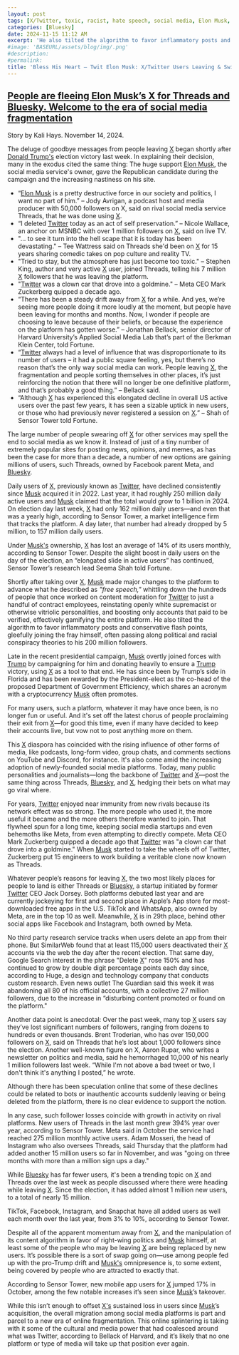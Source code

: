 ```yaml
---
layout: post
tags: [X/Twitter, toxic, racist, hate speech, social media, Elon Musk, Bluesky]
categories: [Bluesky]
date: 2024-11-15 11:12 AM
excerpt: 'He also tilted the algorithm to favor inflammatory posts and conservative flash points, gleefully joining the fray himself, often passing along political and racial conspiracy theories to his 200 million followers.'
#image: 'BASEURL/assets/blog/img/.png'
#description:
#permalink:
title: 'Bless His Heart – Twit Elon Musk: X/Twitter Users Leaving & Switching'
---
```




## [People are fleeing Elon Musk’s X for Threads and Bluesky. Welcome to the era of social media fragmentation](https://fortune.com/2024/11/14/x-elon-musk-leaving-election-trump-threads-bluesky-social-media-fragmentation/)

Story by Kali Hays. November 14, 2024.

The deluge of goodbye messages from people leaving [X](https://x.com/) began shortly after [Donald Trump's](https://x.com/realdonaldtrump) election victory last week. In explaining their decision, many in the exodus cited the same thing: The huge support [Elon Musk](https://x.com/elonmusk), the social media service's owner, gave the Republican candidate during the campaign and the increasing nastiness on his site.

- “[Elon Musk](https://x.com/elonmusk) is a pretty destructive force in our society and politics, I want no part of him.” – Jody Avrigan, a podcast host and media producer with 50,000 followers on X, said on rival social media service Threads, that he was done using [X](https://x.com/).
- “I deleted [Twitter](https://x.com/) today as an act of self preservation.” – Nicole Wallace, an anchor on MSNBC with over 1 million followers on [X](https://x.com/), said on live TV.
- "... to see it turn into the hell scape that it is today has been devastating." – Tee Wattress said on Threads she'd been on [X](https://x.com/) for 15 years sharing comedic takes on pop culture and reality TV.
- "Tried to stay, but the atmosphere has just become too toxic." – Stephen King, author and very active [X](https://x.com/) user, joined Threads, telling his 7 million [X](https://x.com/) followers that he was leaving the platform.
- "[Twitter](https://x.com/) was a clown car that drove into a goldmine." – Meta CEO Mark Zuckerberg quipped a decade ago.
- “There has been a steady drift away from [X](https://x.com/) for a while. And yes, we’re seeing more people doing it more loudly at the moment, but people have been leaving for months and months. Now, I wonder if people are choosing to leave because of their beliefs, or because the experience on the platform has gotten worse.” – Jonathan Bellack, senior director of Harvard University’s Applied Social Media Lab that’s part of the Berkman Klein Center, told Fortune.
- “[Twitter](https://x.com/) always had a level of influence that was disproportionate to its number of users – it had a public square feeling, yes, but there’s no reason that’s the only way social media can work. People leaving [X](https://x.com/), the fragmentation and people sorting themselves in other places, it’s just reinforcing the notion that there will no longer be one definitive platform, and that’s probably a good thing.” – Bellack said.
- “Although [X](https://x.com/) has experienced this elongated decline in overall US active users over the past few years, it has seen a sizable uptick in new users, or those who had previously never registered a session on [X](https://x.com/).” – Shah of Sensor Tower told Fortune.

The large number of people swearing off [X](https://x.com/) for other services may spell the end to social media as we know it. Instead of just of a tiny number of extremely popular sites for posting news, opinions, and memes, as has been the case for more than a decade, a number of new options are gaining millions of users, such Threads, owned by Facebook parent Meta, and [Bluesky](https://bsky.app/).

Daily users of [X](https://x.com/), previously known as [Twitter](https://x.com/), have declined consistently since [Musk](https://x.com/elonmusk) acquired it in 2022. Last year, it had roughly 250 million daily active users and [Musk](https://x.com/elonmusk) claimed that the total would grow to 1 billion in 2024. On election day last week, [X](https://x.com/) had only 162 million daily users—and even that was a yearly high, according to Sensor Tower, a market intelligence firm that tracks the platform. A day later, that number had already dropped by 5 million, to 157 million daily users.

Under [Musk's](https://x.com/elonmusk) ownership, [X](https://x.com/) has lost an average of 14% of its users monthly, according to Sensor Tower. Despite the slight boost in daily users on the day of the election, an “elongated slide in active users” has continued, Sensor Tower’s research lead Seema Shah told Fortune.

Shortly after taking over [X](https://x.com/), [Musk](https://x.com/elonmusk) made major changes to the platform to advance what he described as *"free speech,"* whittling down the hundreds of people that once worked on content moderation for [Twitter](https://x.com/) to just a handful of contract employees, reinstating openly white supremacist or otherwise vitriolic personalities, and boosting only accounts that paid to be verified, effectively gamifying the entire platform. He also tilted the algorithm to favor inflammatory posts and conservative flash points, gleefully joining the fray himself, often passing along political and racial conspiracy theories to his 200 million followers.

Late in the recent presidential campaign, [Musk](https://x.com/elonmusk) overtly joined forces with [Trump](https://x.com/realdonaldtrump) by campaigning for him and donating heavily to ensure a [Trump](https://x.com/realdonaldtrump) victory, using [X](https://x.com/) as a tool to that end. He has since been by Trump’s side in Florida and has been rewarded by the President-elect as the co-head of the proposed Department of Government Efficiency, which shares an acronym with a cryptocurrency [Musk](https://x.com/elonmusk) often promotes.

For many users, such a platform, whatever it may have once been, is no longer fun or useful. And it's set off the latest chorus of people proclaiming their exit from [X](https://x.com/)—for good this time, even if many have decided to keep their accounts live, but vow not to post anything more on them.

This [X](https://x.com/) diaspora has coincided with the rising influence of other forms of media, like podcasts, long-form video, group chats, and comments sections on YouTube and Discord, for instance. It's also come amid the increasing adoption of newly-founded social media platforms. Today, many public personalities and journalists—long the backbone of [Twitter](https://x.com/) and [X](https://x.com/)—post the same thing across Threads, [Bluesky](https://bsky.app/), and [X](https://x.com/), hedging their bets on what may go viral where.

For years, [Twitter](https://x.com/) enjoyed near immunity from new rivals because its network effect was so strong. The more people who used it, the more useful it became and the more others therefore wanted to join. That flywheel spun for a long time, keeping social media startups and even behemoths like Meta, from even attempting to directly compete. Meta CEO Mark Zuckerberg quipped a decade ago that [Twitter](https://x.com/) was "a clown car that drove into a goldmine." When [Musk](https://x.com/elonmusk) started to take the wheels off of Twitter, Zuckerberg put 15 engineers to work building a veritable clone now known as Threads.

Whatever people’s reasons for leaving [X](https://x.com/), the two most likely places for people to land is either Threads or [Bluesky](https://bsky.app/), a startup initiated by former [Twitter](https://x.com/) CEO Jack Dorsey. Both platforms debuted last year and are currently jockeying for first and second place in Apple’s App store for most-downloaded free apps in the U.S. TikTok and WhatsApp, also owned by Meta, are in the top 10 as well. Meanwhile, [X](https://x.com/) is in 29th place, behind other social apps like Facebook and Instagram, both owned by Meta.

No third party research service tracks when users delete an app from their phone. But SimilarWeb found that at least 115,000 users deactivated their [X](https://x.com/) accounts via the web the day after the recent election. That same day, Google Search interest in the phrase "Delete [X](https://x.com/)" rose 150% and has continued to grow by double digit percentage points each day since, according to Huge, a design and technology company that conducts custom research. Even news outlet The Guardian said this week it was abandoning all 80 of his official accounts, with a collective 27 million followers, due to the increase in “disturbing content promoted or found on the platform."

Another data point is anecdotal: Over the past week, many top [X](https://x.com/) users say they’ve lost significant numbers of followers, ranging from dozens to hundreds or even thousands. Brent Troderian, who has over 150,000 followers on [X](https://x.com/), said on Threads that he’s lost about 1,000 followers since the election. Another well-known figure on X, Aaron Rupar, who writes a newsletter on politics and media, said he hemorrhaged 10,000 of his nearly 1 million followers last week. “While I'm not above a bad tweet or two, I don't think it's anything I posted,” he wrote.

Although there has been speculation online that some of these declines could be related to bots or inauthentic accounts suddenly leaving or being deleted from the platform, there is no clear evidence to support the notion.

In any case, such follower losses coincide with growth in activity on rival platforms. New users of Threads in the last month grew 394% year over year, according to Sensor Tower. Meta said in October the service had reached 275 million monthly active users. Adam Mosseri, the head of Instagram who also oversees Threads, said Thursday that the platform had added another 15 million users so far in November, and was "going on three months with more than a million sign ups a day."

While [Bluesky](https://bsky.app/) has far fewer users, it's been a trending topic on [X](https://x.com/) and Threads over the last week as people discussed where there were heading while leaving [X](https://x.com/). Since the election, it has added almost 1 million new users, to a total of nearly 15 million.

TikTok, Facebook, Instagram, and Snapchat have all added users as well each month over the last year, from 3% to 10%, according to Sensor Tower.

Despite all of the apparent momentum away from [X](https://x.com/), and the manipulation of its content algorithm in favor of right-wing politics and [Musk](https://x.com/elonmusk) himself, at least some of the people who may be leaving [X](https://x.com/) are being replaced by new users. It’s possible there is a sort of swap going on—use among people fed up with the pro-Trump drift and [Musk's](https://x.com/elonmusk) omnipresence is, to some extent, being covered by people who are attracted to exactly that.

According to Sensor Tower, new mobile app users for [X](https://x.com/) jumped 17% in October, among the few notable increases it’s seen since [Musk](https://x.com/elonmusk)’s takeover.

While this isn’t enough to offset [X's](https://x.com/) sustained loss in users since [Musk](https://x.com/elonmusk)’s acquisition, the overall migration among social media platforms is part and parcel to a new era of online fragmentation. This online splintering is taking with it some of the cultural and media power that had coalesced around what was Twitter, according to Bellack of Harvard, and it’s likely that no one platform or type of media will take up that position ever again.

